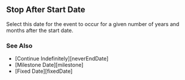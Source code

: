 ## Stop After Start Date

Select this date for the event to occur for a given number of years and months after the start date.

### See Also

* [Continue Indefinitely][neverEndDate]
* [Milestone Date][milestone]
* [Fixed Date][fixedDate]